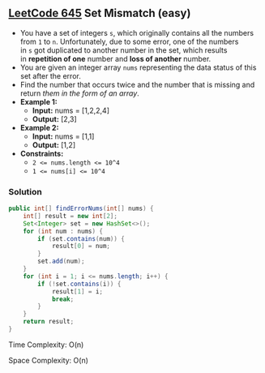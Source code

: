 ## [LeetCode 645](https://leetcode.com/problems/set-mismatch/) Set Mismatch (easy)

- You have a set of integers `s`, which originally contains all the numbers from `1` to `n`. Unfortunately, due to some error, one of the numbers in `s` got duplicated to another number in the set, which results in **repetition of one** number and **loss of another** number.
- You are given an integer array `nums` representing the data status of this set after the error.
- Find the number that occurs twice and the number that is missing and return _them in the form of an array_.
- **Example 1:**
    - **Input:** nums = [1,2,2,4]
    - **Output:** [2,3]
- **Example 2:**
    - **Input:** nums = [1,1]
    - **Output:** [1,2]
- **Constraints:**
    -   `2 <= nums.length <= 10^4`
    -   `1 <= nums[i] <= 10^4`

### Solution

```java
public int[] findErrorNums(int[] nums) {
    int[] result = new int[2];
    Set<Integer> set = new HashSet<>();
    for (int num : nums) {
        if (set.contains(num)) {
            result[0] = num;
        }
        set.add(num);
    }
    for (int i = 1; i <= nums.length; i++) {
        if (!set.contains(i)) {
            result[1] = i;
            break;
        }
    }
    return result;
}
```

Time Complexity: O(n)

Space Complexity: O(n)